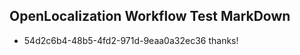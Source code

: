 ## OpenLocalization Workflow Test MarkDown
* 54d2c6b4-48b5-4fd2-971d-9eaa0a32ec36 thanks!

<!--HONumber=Jul16_HO4-->


